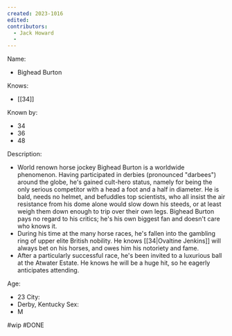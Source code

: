 ```yaml
---
created: 2023-1016
edited:
contributors:
  - Jack Howard
  - 
---
```


Name:
- Bighead Burton

Knows:
- [[34]]

Known by:
- 34
- 36
- 48

Description:
- World renown horse jockey Bighead Burton is a worldwide phenomenon. Having participated in derbies (pronounced "darbees") around the globe, he's gained cult-hero status, namely for being the only serious competitor with a head a foot and a half in diameter. He is bald, needs no helmet, and befuddles top scientists, who all insist the air resistance from his dome alone would slow down his steeds, or at least weigh them down enough to trip over their own legs. Bighead Burton pays no regard to his critics; he's his own biggest fan and doesn't care who knows it.
- During his time at the many horse races, he's fallen into the gambling ring of upper elite British nobility. He knows [[34|Ovaltine Jenkins]] will always bet on his horses, and owes him his notoriety and fame.
- After a particularly successful race, he's been invited to a luxurious ball at the Atwater Estate. He knows he will be a huge hit, so he eagerly anticipates attending.

Age:
- 23
City:
- Derby, Kentucky
Sex:
- M

#wip
#DONE
